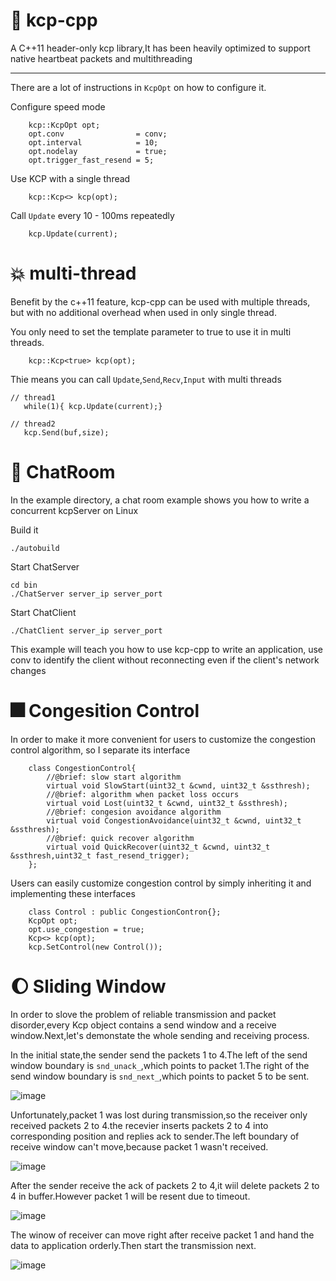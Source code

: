 
# 🌟 kcp-cpp

A C++11 header-only kcp library,It has been heavily optimized to support native heartbeat packets and multithreading


---


There are a lot of instructions in `KcpOpt` on how to configure it.

Configure speed mode
```
    kcp::KcpOpt opt;
    opt.conv                = conv;
    opt.interval            = 10;
    opt.nodelay             = true;
    opt.trigger_fast_resend = 5;
```
Use KCP with a single thread
```
    kcp::Kcp<> kcp(opt);
```
Call `Update` every 10 - 100ms repeatedly
```
    kcp.Update(current);
```
# 💥 multi-thread
Benefit by the c++11 feature, kcp-cpp can be used with multiple threads, but with no additional overhead when used in only single thread.  

You only need to set the template parameter to true to use it in multi threads.
```
    kcp::Kcp<true> kcp(opt);
```

Thie means you can call `Update`,`Send`,`Recv`,`Input` with multi threads


```
// thread1
   while(1){ kcp.Update(current);}
```
```
// thread2
   kcp.Send(buf,size);
```

# 🚀 ChatRoom

In the example directory, a chat room example shows you how to write a concurrent kcpServer on Linux

Build it

```
./autobuild
```

Start ChatServer
```
cd bin
./ChatServer server_ip server_port
```
Start ChatClient
```
./ChatClient server_ip server_port
```

This example will teach you how to use kcp-cpp to write an application, use conv to identify the client without reconnecting even if the client's network changes  


# 🎆 Congesition Control

In order to make it more convenient for users to customize the congestion control algorithm, so I separate its interface 

```
    class CongestionControl{
        //@brief: slow start algorithm 
        virtual void SlowStart(uint32_t &cwnd, uint32_t &ssthresh);
        //@brief: algorithm when packet loss occurs
        virtual void Lost(uint32_t &cwnd, uint32_t &ssthresh);
        //@brief: congesion avoidance algorithm
        virtual void CongestionAvoidance(uint32_t &cwnd, uint32_t &ssthresh);
        //@brief: quick recover algorithm 
        virtual void QuickRecover(uint32_t &cwnd, uint32_t &ssthresh,uint32_t fast_resend_trigger);
    };
```

Users can easily customize congestion control by simply inheriting it and implementing these interfaces   

```
    class Control : public CongestionContron{};
    KcpOpt opt;
    opt.use_congestion = true;
    Kcp<> kcp(opt);
    kcp.SetControl(new Control());
```

# 🌔 Sliding Window

In order to slove the problem of reliable transmission and packet disorder,every Kcp object contains a send window and a receive window.Next,let's demonstate the whole sending and receiving process.

In the initial state,the sender send the packets 1 to 4.The left of the send window boundary is `snd_unack_`,which points to packet 1.The right of the send window boundary is
`snd_next_`,which points to packet 5 to be sent.

![image](https://img-blog.csdnimg.cn/b793d386f3f44350bf94d4e41c7e9d6e.png?x-oss-process=image/watermark,type_ZHJvaWRzYW5zZmFsbGJhY2s,shadow_50,text_Q1NETiBAQEtI,size_20,color_FFFFFF,t_70,g_se,x_16)

Unfortunately,packet 1 was lost during transmission,so the receiver only received 
packets 2 to 4.the recevier inserts packets 2 to 4 into corresponding position and replies ack to sender.The left boundary of receive window can't move,because packet 1 
wasn't received.

![image](https://img-blog.csdnimg.cn/edc2495f3f1541529851d81378858453.png?x-oss-process=image/watermark,type_ZHJvaWRzYW5zZmFsbGJhY2s,shadow_50,text_Q1NETiBAQEtI,size_20,color_FFFFFF,t_70,g_se,x_16)

After the sender receive the ack of packets 2 to 4,it wiil delete packets 2 to 4 in buffer.However packet 1 will be resent due to timeout.

![image](https://img-blog.csdnimg.cn/490c6b7d03b242b4aa10f193803ceb09.png?x-oss-process=image/watermark,type_ZHJvaWRzYW5zZmFsbGJhY2s,shadow_50,text_Q1NETiBAQEtI,size_20,color_FFFFFF,t_70,g_se,x_16)

The winow of receiver can move right after receive packet 1 and hand the data to application orderly.Then start the transmission next.

![image](https://img-blog.csdnimg.cn/885b29fd98734a16be2f0e01f85f67cc.png?x-oss-process=image/watermark,type_ZHJvaWRzYW5zZmFsbGJhY2s,shadow_50,text_Q1NETiBAQEtI,size_20,color_FFFFFF,t_70,g_se,x_16)


